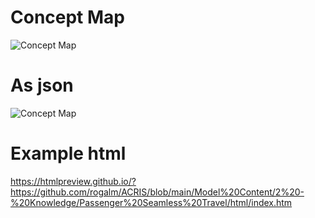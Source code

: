 # Concept Map

![Concept Map](https://plantuml.com/plantuml/png/VL71QiCm33t7No6yStyWXz6jfnr62zkzg8vIJ6qho6f6_dx9YBCKslfYyVIUzCJRPaNHQmp61SmPR5LLdznJfAHZQG4pk72CCmGl0uN0Fols0KM7yOVn5NetONUu7wbbYQYU4-muwRIaQFn_x-Yctjrj-xObyUcyyiOpjB3Dui0UHXsbCuc5pUOLx9kNZaNXYwJtZkoDleOJyoK_aSyoU1zv4ULY7nYlmGcXqhDPtu8zXK02Ew66adeC-V70JhZt3MLZp3gFwI8ds2gKrCgb1Tzt9AWiTWcc1kipy1zE3Pm6QxQKcciClm00)

# As json

![Concept Map](https://plantuml.com/plantuml/png/fPFDJiCm48JlVegLptq2JYqzSK15WXlYi7KsbMdYZTQhI0ZrtN5iC3zW2UYUBCrcveirNaT5qSV8mJmR0Blbu6XIkCOfsWim0FS6qYGnZrMICGds1cEaS22ngpV9bM-BAlhqhWWDg9v3iSnJR3zObytaoixdvSLdptoCrUSJmCRBnAAm8Pczexhq5MNNzoG-76pLJwjVPJiXL6gatvPKk4o08ygn6NyLUfOncqAwNAMWVoQPX6VVjL3k16SQ1XBO2dN9t-CG_ydpUdembIwJVRjv9zYdal1COpBuiG9LFBy5FW9F9AZKmRxMgW6rovjSUzdePkkVpN8wcJM5RdaLBm00)

# Example html

https://htmlpreview.github.io/?https://github.com/rogalm/ACRIS/blob/main/Model%20Content/2%20-%20Knowledge/Passenger%20Seamless%20Travel/html/index.htm